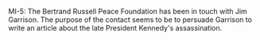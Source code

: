 MI-5: The Bertrand Russell Peace Foundation has been in touch with Jim Garrison. The purpose of the contact seems to be to persuade Garrison to write an article about the late President Kennedy's assassination.